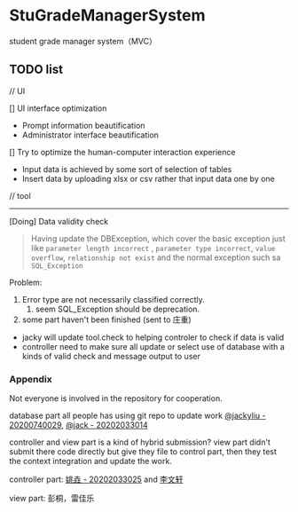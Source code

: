 # StuGradeManagerSystem
student grade manager system（MVC）

## TODO list

// UI

[] UI interface optimization

- Prompt information beautification
- Administrator interface beautification

[] Try to optimize the human-computer interaction experience

- Input data is achieved by some sort of selection of tables
- Insert data by uploading xlsx or csv rather that input data one by one

// tool

---
[Doing] Data validity check
> Having update the DBException, which cover the basic exception just like `parameter length incorrect`
> , `parameter type incorrect`, `value overflow`, `relationship not exist` and the normal exception such
> sa `SQL_Exception`

Problem:

1. Error type are not necessarily classified correctly.
    1. seem SQL_Exception should be deprecation.
2. some part haven't been finished (sent to 庄重)

- jacky will update tool.check to helping controler to check if data is valid
- controller need to make sure all update or select use of database with a kinds of valid check and message output to
  user

### Appendix

Not everyone is involved in the repository for cooperation.

database part all people has using git repo to update work [@jackyliu - 20200740029](https://github.com/jackyliu16), [@jack - 20202033014](https://github.com/Jack5057)
  
  controller and view part is a kind of hybrid submission? view part didn't submit there code directly but give they file to control part, then they test the context integration and update the work. 
  
  controller part: [姚垚 - 20202033025](https://github.com/yaoyao4527) and [李文轩](https://github.com/levinener)
  
  view part:        彭桐，雷佳乐

